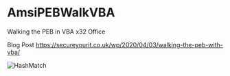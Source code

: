 # AmsiPEBWalkVBA
Walking the PEB in VBA x32 Office

Blog Post
https://secureyourit.co.uk/wp/2020/04/03/walking-the-peb-with-vba/

![HashMatch](https://github.com/rmdavy/AmsiPEBWalkVBA/blob/master/output.jpg)
